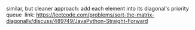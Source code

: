 similar, but cleaner approach: add each element into its diagonal's priority queue
​
link: https://leetcode.com/problems/sort-the-matrix-diagonally/discuss/489749/JavaPython-Straight-Forward
